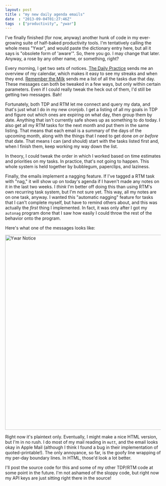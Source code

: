 ```yaml
---
layout: post
title : "my new daily agenda emails"
date  : "2013-09-04T01:27:46Z"
tags  : ["productivity", "ywar"]
---
```

I've finally finished (for now, anyway) another hunk of code in my ever-growing
suite of half-baked productivity tools.  I'm tentatively calling the whole mess
"Ywar", and would paste the dictionary entry here, but all it says is "obsolete
form of 'aware'".  So, there you go.  I may change that later.  Anyway, a rose
by any other name, or something, right?

Every morning, I get two sets of notices.  [The Daily
Practice](http://tdp.me/person/rjbs/) sends me an overview of my calendar,
which makes it easy to see my streaks and when they end.  [Remember the
Milk](https://www.rememberthemilk.com/home/rjbs/) sends me a list of all the
tasks due that day.  These messages can both be tweaked in a few ways, but
only within certain parameters.  Even if I could really tweak the heck out of
them, I'd still be getting two messages.  Bah!

Fortunately, both TDP and RTM let me connect and query my data, and that's just
what I do in my new cronjob.  I get a listing of all my goals in TDP and figure
out which ones are expiring on what day, then group them by date.  Anything
that isn't currently safe shows up as something to do today.  I also get all my
RTM tasks for the next month and put them in the same listing.  That means that
each email is a summary of the days of the upcoming month, along with the
things that I need to get done *on or before* that date.  That means I can (and
should) start with the tasks listed first and, when I finish them, keep working
my way down the list.

In theory, I could tweak the order in which I worked based on time estimates
and priorities on my tasks.  In practice, that's not going to happen.  This
whole system is held together by bubblegum, paperclips, and laziness.

Finally, the emails implement a nagging feature.  If I've tagged a RTM task
with "nag," it will show up on today's agenda if I haven't made any notes on it
in the last two weeks.  I *think* I'm better off doing this than using RTM's
own recurring task system, but I'm not sure yet.  This way, all my notes are on
one task, anyway.  I wanted this "automatic nagging" feature for tasks that I
can't complete myself, but have to remind others about, and this was actually
the *first* thing I implemented.  In fact, it was only after I got my `autonag`
program done that I saw how easily I could throw the rest of the behavior onto
the program.

Here's what one of the messages looks like:

<a href="http://www.flickr.com/photos/rjbs/9665618769/" title="Ywar Notice by rjbs, on Flickr"><img src="http://farm4.staticflickr.com/3780/9665618769_50b1de5dc1_o.png" width="650" height="629" alt="Ywar Notice"></a>

Right now it's plaintext only.  Eventually, I might make a nice HTML version,
but I'm in no rush.  I do most of my mail reading in `mutt`, and the email
looks okay in Apple Mail (although I think I found a bug in their
implementation of quoted-printable!).  The only annoyance, so far, is the goofy
line wrapping of my per-day boundary lines.  In HTML, those'd look a lot
better.

I'll post the source code for this and some of my other TDP/RTM code at some
point in the future.  I'm not ashamed of the sloppy code, but right now my API
keys are just sitting right there in the source!

